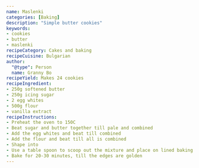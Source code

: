 ```yaml
---
name: Maslenki
categories: [Baking]
description: "Simple butter cookies"
keywords:
- cookies
- butter
- maslenki
recipeCategory: Cakes and baking
recipeCuisine: Bulgarian
author:
  "@type": Person
  name: Granny Bo
recipeYield: Makes 24 cookies
recipeIngredient:
- 250g softened butter
- 250g icing sugar
- 2 egg whites
- 500g flour
- vanilla extract
recipeInstructions:
- Preheat the oven to 150C
- Beat sugar and butter together till pale and combined
- Add the egg whites and beat till combined
- Add the flour and beat till all is combined
- Shape into 
- Use a table spoon to scoop out the mixture and place on lined baking tray
- Bake for 20-30 minutes, till the edges are golden
---
```

